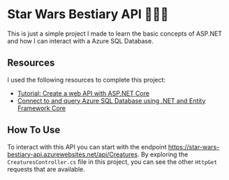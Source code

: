 # Star Wars Bestiary API 🦍🪿🐸

This is just a simple project I made to learn the basic concepts of ASP.NET and how I can interact with a Azure SQL Database.

## Resources

I used the following resources to complete this project:
- [Tutorial: Create a web API with ASP.NET Core](https://learn.microsoft.com/en-us/aspnet/core/tutorials/first-web-api?view=aspnetcore-8.0&tabs=visual-studio-code)
- [Connect to and query Azure SQL Database using .NET and Entity Framework Core](https://learn.microsoft.com/en-us/azure/azure-sql/database/azure-sql-dotnet-entity-framework-core-quickstart?view=azuresql&tabs=dotnet-cli%2Cservice-connector%2Cportal)

## How To Use

To interact with this API you can start with the endpoint https://star-wars-bestiary-api.azurewebsites.net/api/Creatures. By exploring the `CreaturesController.cs` file in this project, you can see the other `HttpGet` requests that are available.
